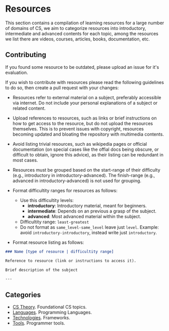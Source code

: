 # Resources

This section contains a compilation of learning resources for a large number of
domains of CS, we aim to categorize resources into introductory, intermediate
and advanced contents for each topic, among the resources we list there are
videos, courses, articles, books, documentation, etc.

## Contributing

If you found some resource to be outdated, please upload an issue for it's
evaluation.

If you wish to contribute with resources please read the following guidelines
to do so, then create a pull request with your changes:

- Resources refer to external material on a subject, preferably accessible via
internet. Do not include your personal explanations of a subject or related
content.

- Upload references to resources, such as links or brief instructions on how to
get access to the resource, but do not upload the resources themselves. This is
to prevent issues with copyright, resources becoming updated and bloating the
repository with multimedia contents.

- Avoid listing trivial resources, such as wikipedia pages or official
documentation (on special cases like the offial docs being obscure, or
difficult to obtain, ignore this advice), as their listing can be redundant in
most cases.

- Resources must be grouped based on the start-range of their difficulty (e.g.,
introductory in introductory-advanced). The finish-range (e.g., advanced in
introductory-advanced) is not used for grouping.

- Format difficultity ranges for resources as follows:
    - Use this difficultity levels:
        - **introductory**: Introductory material, meant for beginners.
        - **intermediate**: Depends on an previous a grasp of the subject.
        - **advanced**: Most advanced material within the subject.
    - Difficultity range: `least-greatest`
    - Do not format as `same_level-same_level` leave just `level`. Example:
    avoid `introductory-introductory`, instead write just `introductory`.

- Format resource listing as follows:
```md
### Name [type of resource | difficultity range]

Reference to resource (link or instructions to access it).

Brief description of the subject

---
```

## Categories

- [CS Theory](resources/cs_theory/README.md). Foundational CS topics.
- [Languages](resources/langs/README.md). Programming Languages.
- [Technologies](resources/frameworks/README.md). Frameworks.
- [Tools](resources/tools/README.md). Programmer tools.
